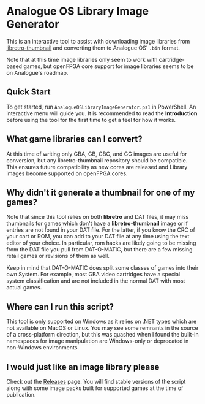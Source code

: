 # Analogue OS Library Image Generator

This is an interactive tool to assist with downloading image libraries from
[libretro-thumbnail](https://github.com/libretro-thumbnails/libretro-thumbnails)
and converting them to Analogue OS' ``.bin`` format.

Note that at this time image libraries only seem to work with cartridge-based
games, but openFPGA core support for image libraries seems to be on Analogue's
roadmap.

## Quick Start
To get started, run `AnalogueOSLibraryImageGenerator.ps1` in PowerShell. An
interactive menu will guide you. It is recommended to read the **Introduction**
before using the tool for the first time to get a feel for how it works.

## What game libraries can I convert?
At this time of writing only GBA, GB, GBC, and GG images are useful for
conversion, but any libretro-thumbnail repository should be compatible.
This ensures future compatibility as new cores are released and Library
images become supported on openFPGA cores.

## Why didn't it generate a thumbnail for one of my games?
Note that since this tool relies on both **libretro** and DAT files, it may miss
thumbnails for games which don't have a **libretro-thumbnail** image or if entries
are not found in your DAT file. For the latter, if you know the CRC of your
cart or ROM, you can add to your DAT file at any time using the text editor of
your choice. In particular, rom hacks are likely going to be missing from
the DAT file you pull from DAT-O-MATIC, but there are a few missing retail games
or revisions of them as well.

Keep in mind that DAT-O-MATIC does split some classes of games into their own
System. For example, most GBA video cartridges have a special system classification
and are not included in the normal DAT with most actual games.

## Where can I run this script?
This tool is only supported on Windows as it relies on .NET types which are
not available on MacOS or Linux. You may see some remnants in the source of a
cross-platform direction, but this was quashed when I found the built-in namespaces
for image manipulation are Windows-only or deprecated in non-Windows environments.

## I would just like an image library please
Check out the [Releases](https://github.com/codewario/PocketLibraryImageConversion/releases)
page. You will find stable versions of the script along with
some image packs built for supported games at the time of publication.
